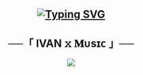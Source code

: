 <h2 align="center">
 
[![Typing SVG](https://readme-typing-svg.herokuapp.com/?lines=WELCOME+TO+IVANMUSIC+V2)](https://github.com/IR-O/IROMUSIC)
</h2>

<h2 align="center">
    ──「 IVAN 𝚡 𝐌ᴜsɪᴄ 」──
</h2>

<p align="center">
  <img src="https://telegra.ph/file/04237b82008edbee8e213.jpg">
</p>

